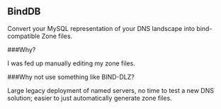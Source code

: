 BindDB
------

Convert your MySQL representation of your DNS landscape into bind-compatible Zone files.

###Why?

I was fed up manually editing my zone files.

###Why not use something like BIND-DLZ?

Large legacy deployment of named servers, no time to test a new DNS solution; easier to just automatically generate zone files.
